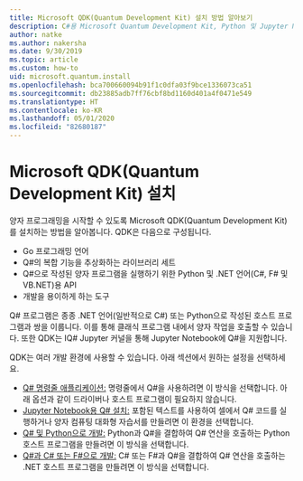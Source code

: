 ```yaml
---
title: Microsoft QDK(Quantum Development Kit) 설치 방법 알아보기
description: C#용 Microsoft Quantum Development Kit, Python 및 Jupyter Notebook 환경을 설치하는 방법을 알아봅니다.
author: natke
ms.author: nakersha
ms.date: 9/30/2019
ms.topic: article
ms.custom: how-to
uid: microsoft.quantum.install
ms.openlocfilehash: bca700660094b91f1c0dfa03f9bce1336073ca51
ms.sourcegitcommit: db23885adb7ff76cbf8bd1160d401a4f0471e549
ms.translationtype: HT
ms.contentlocale: ko-KR
ms.lasthandoff: 05/01/2020
ms.locfileid: "82680187"
---
```

# <a name="install-the-microsoft-quantum-development-kit-qdk"></a>Microsoft QDK(Quantum Development Kit) 설치

양자 프로그래밍을 시작할 수 있도록 Microsoft QDK(Quantum Development Kit)를 설치하는 방법을 알아봅니다. QDK은 다음으로 구성됩니다.

- Go 프로그래밍 언어
- Q#의 복합 기능을 추상화하는 라이브러리 세트
- Q#으로 작성된 양자 프로그램을 실행하기 위한 Python 및 .NET 언어(C#, F# 및 VB.NET)용 API
- 개발을 용이하게 하는 도구

Q# 프로그램은 종종 .NET 언어(일반적으로 C#) 또는 Python으로 작성된 호스트 프로그램과 쌍을 이룹니다. 이를 통해 클래식 프로그램 내에서 양자 작업을 호출할 수 있습니다.
또한 QDK는 IQ# Jupyter 커널을 통해 Jupyter Notebook에 Q#을 지원합니다.

QDK는 여러 개발 환경에 사용할 수 있습니다. 아래 섹션에서 원하는 설정을 선택하세요.

- [Q# 명령줄 애플리케이션:](xref:microsoft.quantum.install.standalone) 명령줄에서 Q#을 사용하려면 이 방식을 선택합니다. 아래 옵션과 같이 드라이버나 호스트 프로그램이 필요하지 않습니다.
- [Jupyter Notebook용 Q# 설치:](xref:microsoft.quantum.install.jupyter) 포함된 텍스트를 사용하여 셀에서 Q# 코드를 실행하거나 양자 컴퓨팅 대화형 자습서를 만들려면 이 환경을 선택합니다. 
- [Q# 및 Python으로 개발:](xref:microsoft.quantum.install.python) Python과 Q#을 결합하여 Q# 연산을 호출하는 Python 호스트 프로그램을 만들려면 이 방식을 선택합니다.
- [Q#과 C# 또는 F#으로 개발:](xref:microsoft.quantum.install.cs) C# 또는 F#과 Q#을 결합하여 Q# 연산을 호출하는 .NET 호스트 프로그램을 만들려면 이 방식을 선택합니다.
